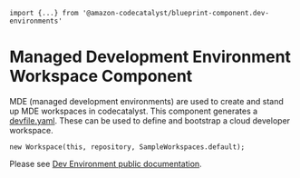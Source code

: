 ```
import {...} from '@amazon-codecatalyst/blueprint-component.dev-environments'
```

# Managed Development Environment Workspace Component

MDE (managed development environments) are used to create and stand up MDE workspaces in codecatalyst. This component generates a 
[devfile.yaml](https://redhat-developer.github.io/devfile/). These can be used to define and bootstrap a cloud developer workspace.

```
new Workspace(this, repository, SampleWorkspaces.default);
```

Please see [Dev Environment public documentation](https://docs.aws.amazon.com/codecatalyst/latest/userguide/devenvironment-devfile.html#devenvironment-devfile-moving).
